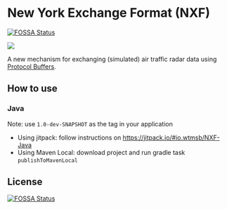 # New York Exchange Format (NXF)
[![FOSSA Status](https://app.fossa.com/api/projects/git%2Bgithub.com%2Fcatcarbon%2FNXF-Java.svg?type=shield)](https://app.fossa.com/projects/git%2Bgithub.com%2Fcatcarbon%2FNXF-Java?ref=badge_shield)

[![](https://jitpack.io/v/io.wtmsb/NXF-Java.svg)](https://jitpack.io/#io.wtmsb/NXF-Java)

A new mechanism for exchanging (simulated) air traffic radar data using [Protocol Buffers](https://developers.google.com/protocol-buffers).

## How to use
### Java
Note: use `1.0-dev-SNAPSHOT` as the tag in your application
* Using jitpack: follow instructions on https://jitpack.io/#io.wtmsb/NXF-Java
* Using Maven Local: download project and run gradle task `publishToMavenLocal`


## License
[![FOSSA Status](https://app.fossa.com/api/projects/git%2Bgithub.com%2Fcatcarbon%2FNXF-Java.svg?type=large)](https://app.fossa.com/projects/git%2Bgithub.com%2Fcatcarbon%2FNXF-Java?ref=badge_large)